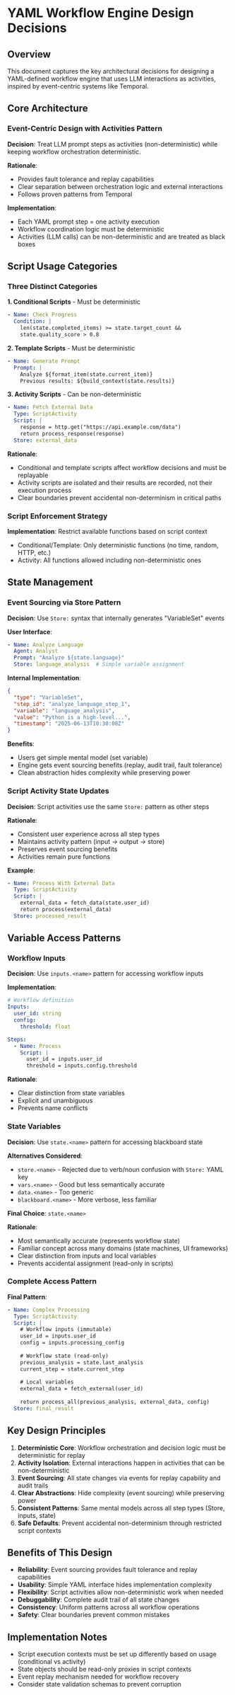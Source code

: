# YAML Workflow Engine Design Decisions

## Overview

This document captures the key architectural decisions for designing a YAML-defined workflow engine that uses LLM interactions as activities, inspired by event-centric systems like Temporal.

## Core Architecture

### Event-Centric Design with Activities Pattern

**Decision**: Treat LLM prompt steps as activities (non-deterministic) while keeping workflow orchestration deterministic.

**Rationale**: 
- Provides fault tolerance and replay capabilities
- Clear separation between orchestration logic and external interactions
- Follows proven patterns from Temporal

**Implementation**:
- Each YAML prompt step = one activity execution
- Workflow coordination logic must be deterministic
- Activities (LLM calls) can be non-deterministic and are treated as black boxes

## Script Usage Categories

### Three Distinct Categories

**1. Conditional Scripts** - Must be deterministic
```yaml
- Name: Check Progress
  Condition: |
    len(state.completed_items) >= state.target_count && 
    state.quality_score > 0.8
```

**2. Template Scripts** - Must be deterministic  
```yaml
- Name: Generate Prompt
  Prompt: |
    Analyze ${format_item(state.current_item)}
    Previous results: ${build_context(state.results)}
```

**3. Activity Scripts** - Can be non-deterministic
```yaml
- Name: Fetch External Data
  Type: ScriptActivity
  Script: |
    response = http.get("https://api.example.com/data")
    return process_response(response)
  Store: external_data
```

**Rationale**: 
- Conditional and template scripts affect workflow decisions and must be replayable
- Activity scripts are isolated and their results are recorded, not their execution process
- Clear boundaries prevent accidental non-determinism in critical paths

### Script Enforcement Strategy

**Implementation**: Restrict available functions based on script context
- Conditional/Template: Only deterministic functions (no time, random, HTTP, etc.)
- Activity: All functions allowed including non-deterministic ones

## State Management

### Event Sourcing via Store Pattern

**Decision**: Use `Store:` syntax that internally generates "VariableSet" events

**User Interface**:
```yaml
- Name: Analyze Language
  Agent: Analyst  
  Prompt: "Analyze ${state.language}"
  Store: language_analysis  # Simple variable assignment
```

**Internal Implementation**:
```json
{
  "type": "VariableSet",
  "step_id": "analyze_language_step_1", 
  "variable": "language_analysis",
  "value": "Python is a high-level...",
  "timestamp": "2025-06-13T10:30:00Z"
}
```

**Benefits**:
- Users get simple mental model (set variable)
- Engine gets event sourcing benefits (replay, audit trail, fault tolerance)
- Clean abstraction hides complexity while preserving power

### Script Activity State Updates

**Decision**: Script activities use the same `Store:` pattern as other steps

**Rationale**:
- Consistent user experience across all step types
- Maintains activity pattern (input → output → store)
- Preserves event sourcing benefits
- Activities remain pure functions

**Example**:
```yaml
- Name: Process With External Data
  Type: ScriptActivity
  Script: |
    external_data = fetch_data(state.user_id)
    return process(external_data)
  Store: processed_result
```

## Variable Access Patterns

### Workflow Inputs

**Decision**: Use `inputs.<name>` pattern for accessing workflow inputs

**Implementation**:
```yaml
# Workflow definition
Inputs:
  user_id: string
  config:
    threshold: float

Steps:
  - Name: Process
    Script: |
      user_id = inputs.user_id
      threshold = inputs.config.threshold
```

**Rationale**:
- Clear distinction from state variables
- Explicit and unambiguous
- Prevents name conflicts

### State Variables

**Decision**: Use `state.<name>` pattern for accessing blackboard state

**Alternatives Considered**:
- `store.<name>` - Rejected due to verb/noun confusion with `Store:` YAML key
- `vars.<name>` - Good but less semantically accurate
- `data.<name>` - Too generic
- `blackboard.<name>` - More verbose, less familiar

**Final Choice**: `state.<name>`

**Rationale**:
- Most semantically accurate (represents workflow state)
- Familiar concept across many domains (state machines, UI frameworks)
- Clear distinction from inputs and local variables
- Prevents accidental assignment (read-only in scripts)

### Complete Access Pattern

**Final Pattern**:
```yaml
- Name: Complex Processing
  Type: ScriptActivity
  Script: |
    # Workflow inputs (immutable)
    user_id = inputs.user_id
    config = inputs.processing_config
    
    # Workflow state (read-only)
    previous_analysis = state.last_analysis
    current_step = state.current_step
    
    # Local variables
    external_data = fetch_external(user_id)
    
    return process_all(previous_analysis, external_data, config)
  Store: final_result
```

## Key Design Principles

1. **Deterministic Core**: Workflow orchestration and decision logic must be deterministic for replay
2. **Activity Isolation**: External interactions happen in activities that can be non-deterministic
3. **Event Sourcing**: All state changes via events for replay capability and audit trails
4. **Clear Abstractions**: Hide complexity (event sourcing) while preserving power
5. **Consistent Patterns**: Same mental models across all step types (Store, inputs, state)
6. **Safe Defaults**: Prevent accidental non-determinism through restricted script contexts

## Benefits of This Design

- **Reliability**: Event sourcing provides fault tolerance and replay capabilities
- **Usability**: Simple YAML interface hides implementation complexity
- **Flexibility**: Script activities allow non-deterministic work when needed
- **Debuggability**: Complete audit trail of all state changes
- **Consistency**: Uniform patterns across all workflow operations
- **Safety**: Clear boundaries prevent common mistakes

## Implementation Notes

- Script execution contexts must be set up differently based on usage (conditional vs activity)
- State objects should be read-only proxies in script contexts
- Event replay mechanism needed for workflow recovery
- Consider state validation schemas to prevent corruption